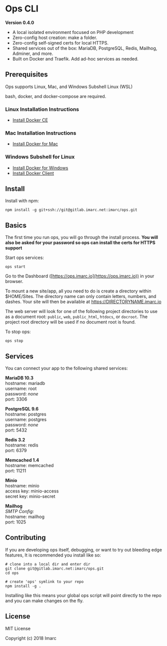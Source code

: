 # Ops CLI

**Version 0.4.0**

- A local isolated environment focused on PHP development
- Zero-config host creation: make a folder.
- Zero-config self-signed certs for local HTTPS.
- Shared services out of the box: MariaDB, PostgreSQL, Redis, Mailhog, Adminer, and more.
- Built on Docker and Traefik. Add ad-hoc services as needed.

## Prerequisites

Ops supports Linux, Mac, and Windows Subshell Linux (WSL)

bash, docker, and docker-compose are required.

### Linux Installation Instructions

- [Install Docker CE](https://docs.docker.com/engine/installation/linux/)

### Mac Installation Instructions

- [Install Docker for Mac](https://docs.docker.com/docker-for-mac/install/)

### Windows Subshell for Linux

- [Install Docker for Windows](https://docs.docker.com/docker-for-windows/install/)
- [Install Docker Client](https://medium.com/@sebagomez/installing-the-docker-client-on-ubuntus-windows-subsystem-for-linux-612b392a44c4)

## Install

Install with npm:

    npm install -g git+ssh://git@gitlab.imarc.net:imarc/ops.git

## Basics

The first time you run ops, you will go through the install process. **You will
also be asked for your password so ops can install the certs for HTTPS support**

Start ops services:

    ops start


Go to the Dashboard ([https://ops.imarc.io](https://ops.imarc.io)) in your browser.

To mount a new site/app, all you need to do is create a directory within $HOME/Sites.
The directory name can only contain letters, numbers, and dashes. Your site will then
be available at https://DIRECTORYNAME.imarc.io

The web server will look for one of the following project directories to use as
a document root: `public`, `web`, `public_html`, `htdocs`, or `docroot`. The
project root directory will be used if no document root is found.


To stop ops:

    ops stop

## Services

You can connect your app to the following shared services:

**MariaDB 10.3**<br>
hostname: mariadb<br>
username: root<br>
password: *none*<br>
port: 3306

**PostgreSQL 9.6**<br>
hostname: postgres<br>
username: postgres<br>
password: *none*<br>
port: 5432

**Redis 3.2**<br>
hostname: redis<br>
port: 6379

**Memcached 1.4**<br>
hostname: memcached<br>
port: 11211

**Minio**<br>
hostname: minio<br>
access key: minio-access<br>
secret key: minio-secret<br>

**Mailhog**<br>
*SMTP Config:*<br>
hostname: mailhog<br>
port: 1025



## Contributing

If you are developing ops itself, debugging, or want to try out bleeding edge features, It is recommended you install like so:

    # clone into a local dir and enter dir
    git clone git@gitlab.imarc.net:imarc/ops.git
    cd ops

    # create 'ops' symlink to your repo
    npm install -g .

Installing like this means your global ops script will point directly to the repo and you can make changes on the fly.

## License

MIT License

Copyright (c) 2018 Imarc
